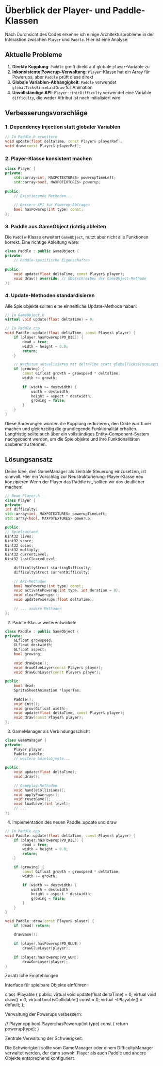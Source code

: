 # Überblick der Player- und Paddle-Klassen

Nach Durchsicht des Codes erkenne ich einige Architekturprobleme in der Interaktion zwischen `Player` und `Paddle`. Hier ist eine Analyse:

## Aktuelle Probleme

1. **Direkte Kopplung**: `Paddle` greift direkt auf globale `player`-Variable zu
2. **Inkonsistente Powerup-Verwaltung**: `Player`-Klasse hat ein Array für Powerups, aber `Paddle` prüft diese direkt
3. **Globale Variablen-Abhängigkeit**: `Paddle` verwendet `globalTicksSinceLastDraw` für Animation
4. **Unvollständige API**: `Player::initDifficulty` verwendet eine Variable `difficulty`, die weder Attribut ist noch initialisiert wird

## Verbesserungsvorschläge

### 1. Dependency Injection statt globaler Variablen

```cpp
// In Paddle.h erweitern
void update(float deltaTime, const Player& playerRef);
void draw(const Player& playerRef);
```

### 2. Player-Klasse konsistent machen

```cpp
class Player {
private:
    std::array<int, MAXPOTEXTURES> powerupTimeLeft;
    std::array<bool, MAXPOTEXTURES> powerup;
    
public:
    // Existierende Methoden...
    
    // Bessere API für Powerup-Abfragen
    bool hasPowerup(int type) const;
};
```

### 3. Paddle aus GameObject richtig ableiten

Die `Paddle`-Klasse erweitert `GameObject`, nutzt aber nicht alle Funktionen korrekt. Eine richtige Ableitung wäre:

```cpp
class Paddle : public GameObject {
private:
    // Paddle-spezifische Eigenschaften
    
public:
    void update(float deltaTime, const Player& player);
    void draw() override; // Überschreiben der GameObject-Methode
};
```

### 4. Update-Methoden standardisieren

Alle Spielobjekte sollten eine einheitliche Update-Methode haben:

```cpp
// In GameObject.h
virtual void update(float deltaTime) = 0;

// In Paddle.cpp
void Paddle::update(float deltaTime, const Player& player) {
    if (player.hasPowerup(PO_DIE)) {
        dead = true;
        width = height = 0.0;
        return;
    }

    // Wachstum aktualisieren mit deltaTime statt globalTicksSinceLastDraw
    if (growing) {
        const GLfloat growth = growspeed * deltaTime;
        width += growth;
        
        if (width >= destwidth) {
            width = destwidth;
            height = aspect * destwidth;
            growing = false;
        }
    }
}
```

Diese Änderungen würden die Kopplung reduzieren, den Code wartbarer machen und gleichzeitig die grundlegende Funktionalität erhalten. Langfristig sollte auch über ein vollständiges Entity-Component-System nachgedacht werden, um die Spielobjekte und ihre Funktionalitäten sauberer zu trennen.


## Lösungsansatz

Deine Idee, den GameManager als zentrale Steuerung einzusetzen, ist sinnvoll. Hier ein Vorschlag zur Neustrukturierung:
Player-Klasse neu konzipieren
Wenn der Player das Paddle ist, sollten wir das deutlicher machen:

```cpp
// Neue Player.h
class Player {
private:
int difficulty;
std::array<int, MAXPOTEXTURES> powerupTimeLeft;
std::array<bool, MAXPOTEXTURES> powerup;

public:
// Spielzustand
Uint32 lives;
Uint32 score;
Uint32 coins;
Uint32 multiply;
Uint32 currentLevel;
Uint32 lastClearedLevel;

    difficultyStruct startingDifficulty;
    difficultyStruct currentDifficulty;
    
    // API-Methoden
    bool hasPowerup(int type) const;
    void activatePowerup(int type, int duration = 0);
    void clearPowerups();
    void updatePowerups(float deltaTime);
    
    // ... andere Methoden
};
```

2. Paddle-Klasse weiterentwickeln

```cpp
class Paddle : public GameObject {
private:
    GLfloat growspeed;
    GLfloat destwidth;
    GLfloat aspect;
    bool growing;
    
    void drawBase();
    void drawGlueLayer(const Player& player);
    void drawGunLayer(const Player& player);
    
public:
    bool dead;
    SpriteSheetAnimation *layerTex;
    
    Paddle();
    void init();
    void grow(GLfloat width);
    void update(float deltaTime, const Player& player);
    void draw(const Player& player);
};
```
3. GameManager als Verbindungsschicht

```cpp
class GameManager {
private:
    Player player;
    Paddle paddle;
    // weitere Spielobjekte...
    
public:
    void update(float deltaTime);
    void draw();
    
    // Gameplay-Methoden
    void handleCollisions();
    void applyPowerups();
    void resetGame();
    void loadLevel(int level);
    // ...
};
```

4. Implementation des neuen Paddle::update und draw

```cpp
// In Paddle.cpp
void Paddle::update(float deltaTime, const Player& player) {
    if (player.hasPowerup(PO_DIE)) {
        dead = true;
        width = height = 0.0;
        return;
    }

    if (growing) {
        const GLfloat growth = growspeed * deltaTime;
        width += growth;

        if (width >= destwidth) {
            width = destwidth;
            height = aspect * destwidth;
            growing = false;
        }
    }
}

void Paddle::draw(const Player& player) {
    if (dead) return;
    
    drawBase();
    
    if (player.hasPowerup(PO_GLUE))
        drawGlueLayer(player);
    
    if (player.hasPowerup(PO_GUN))
        drawGunLayer(player);
}
```

Zusätzliche Empfehlungen

Interface für spielbare Objekte einführen:

class IPlayable {
public:
    virtual void update(float deltaTime) = 0;
    virtual void draw() = 0;
    virtual bool isCollidable() const = 0;
    virtual ~IPlayable() = default;
};

Verwaltung der Powerups verbessern:


// Player.cpp
bool Player::hasPowerup(int type) const {
    return powerup[type];
}

Zentrale Verwaltung der Schwierigkeit:

Die Schwierigkeit sollte vom GameManager oder einem DifficultyManager verwaltet werden, der dann sowohl Player als auch Paddle und andere Objekte entsprechend konfiguriert.
